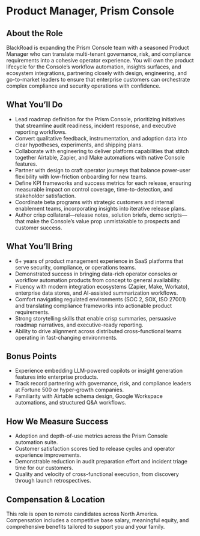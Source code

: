 # Product Manager, Prism Console

## About the Role
BlackRoad is expanding the Prism Console team with a seasoned Product Manager who can translate multi-tenant governance, risk, and compliance requirements into a cohesive operator experience. You will own the product lifecycle for the Console’s workflow automation, insights surfaces, and ecosystem integrations, partnering closely with design, engineering, and go-to-market leaders to ensure that enterprise customers can orchestrate complex compliance and security operations with confidence.

## What You’ll Do
- Lead roadmap definition for the Prism Console, prioritizing initiatives that streamline audit readiness, incident response, and executive reporting workflows.
- Convert qualitative feedback, instrumentation, and adoption data into clear hypotheses, experiments, and shipping plans.
- Collaborate with engineering to deliver platform capabilities that stitch together Airtable, Zapier, and Make automations with native Console features.
- Partner with design to craft operator journeys that balance power-user flexibility with low-friction onboarding for new teams.
- Define KPI frameworks and success metrics for each release, ensuring measurable impact on control coverage, time-to-detection, and stakeholder satisfaction.
- Coordinate beta programs with strategic customers and internal enablement teams, incorporating insights into iterative release plans.
- Author crisp collateral—release notes, solution briefs, demo scripts—that make the Console’s value prop unmistakable to prospects and customer success.

## What You’ll Bring
- 6+ years of product management experience in SaaS platforms that serve security, compliance, or operations teams.
- Demonstrated success in bringing data-rich operator consoles or workflow automation products from concept to general availability.
- Fluency with modern integration ecosystems (Zapier, Make, Workato), enterprise data stores, and AI-assisted summarization workflows.
- Comfort navigating regulated environments (SOC 2, SOX, ISO 27001) and translating compliance frameworks into actionable product requirements.
- Strong storytelling skills that enable crisp summaries, persuasive roadmap narratives, and executive-ready reporting.
- Ability to drive alignment across distributed cross-functional teams operating in fast-changing environments.

## Bonus Points
- Experience embedding LLM-powered copilots or insight generation features into enterprise products.
- Track record partnering with governance, risk, and compliance leaders at Fortune 500 or hyper-growth companies.
- Familiarity with Airtable schema design, Google Workspace automations, and structured Q&A workflows.

## How We Measure Success
- Adoption and depth-of-use metrics across the Prism Console automation suite.
- Customer satisfaction scores tied to release cycles and operator experience improvements.
- Demonstrable reduction in audit preparation effort and incident triage time for our customers.
- Quality and velocity of cross-functional execution, from discovery through launch retrospectives.

## Compensation & Location
This role is open to remote candidates across North America. Compensation includes a competitive base salary, meaningful equity, and comprehensive benefits tailored to support you and your family.
